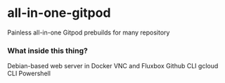 # all-in-one-gitpod
Painless all-in-one Gitpod prebuilds for many repository
### What inside this thing?
Debian-based web server in Docker
VNC and Fluxbox
Github CLI
gcloud CLI
Powershell

